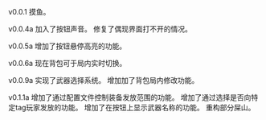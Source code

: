 v0.0.1
摸鱼。

v0.0.4a
加入了按钮声音。
修复了偶现界面打不开的情况。

v0.0.5a
增加了按钮悬停高亮的功能。

v0.0.6a
现在背包可于局内实时切换。

v0.0.9a
实现了武器选择系统。
增加加了背包局内修改功能。

v0.1.1a
增加了通过配置文件控制装备发放范围的功能。
增加了通过选择是否向特定tag玩家发放的功能。
增加了在按钮上显示武器名称的功能。
重构部分屎山。